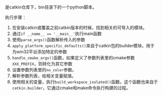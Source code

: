 是catkin仓库下，bin目录下的一个python脚本。

执行步骤：

1. 在安装catkin或覆盖之前catkin版本的时候，找到相关的可导入的模块。
2. 通过`if __name__ == '__main__'`执行main函数
3. 使用`parse_args()`函数解析传入的参数
4. `apply_platform_specific_defaults()`来自于catkin包的builder模块，用于为win32平台添加特定的参数
5. `handle_cmake_args()`函数，如果定义了参数列表里的cmake参数`XXX_PREFIX`，则转化为其它参数
6. 设置参数列表里的`no_color`参数。
7. 解析参数列表，给相关变量赋值。
8. 使用相关的变量，执行`build_workspace_isolated()`函数。这个函数也来自于`catkin.builder`，它通过cmake和make命令执行构建的过程。

